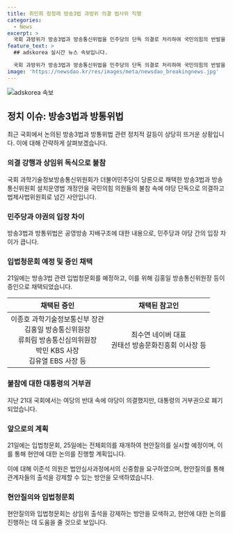 ```yaml
---
title: 최민희 정청래 방송3법 과방위 의결 법사위 직행
categories:
  - News
excerpt: >
  국회 과방위가 방송3법과 방송통신위법을 민주당의 단독 의결로 처리하여 국민의힘의 반발을 일으켰다. 이에 국민의힘이 상임위 독식을 비판하고, 국회에서 방송3법과 방송통신위법의 심사를 거치지 않고 의결된 것을 비난했다. 관계자들은 이에 반발하여 21일에는 입법청문회를 개최할 예정이며, 현안질의를 통해 관계 기관에 대한 질문과 답변을 진행할 계획이다.
feature_text: >
  ## adskorea 실시간 뉴스 속보입니다.

  국회 과방위가 방송3법과 방송통신위법을 민주당의 단독 의결로 처리하여 국민의힘의 반발을 일으켰다. 이에 국민의힘이 상임위 독식을 비판하고, 국회에서 방송3법과 방송통신위법의 심사를 거치지 않고 의결된 것을 비난했다. 관계자들은 이에 반발하여 21일에는 입법청문회를 개최할 예정이며, 현안질의를 통해 관계 기관에 대한 질문과 답변을 진행할 계획이다.
image: 'https://newsdao.kr/res/images/meta/newsdao_breakingnews.jpg'
---
```


<p><img src="https://newsdao.kr/res/images/meta/newsdao_breakingnews.jpg" alt="adskorea 속보" /></p>

<h2 data-ke-size="size26">정치 이슈: 방송3법과 방통위법</h2>

<p data-ke-size="size16">최근 국회에서 논의된 방송3법과 방통위법 관련 정치적 갈등이 상당히 뜨거운 상황입니다. 이에 대해 간략하게 살펴보겠습니다.</p>

<h3>의결 강행과 상임위 독식으로 불참</h3>

<p data-ke-size="size16">국회 과학기술정보방송통신위원회가 더불어민주당이 당론으로 채택한 방송3법과 방송통신위원회 설치운영법 개정안을 국민의힘 의원들의 불참 속에 야당 단독으로 의결하고 법제사법위원회로 넘긴 사안입니다.</p>

<h3>민주당과 야권의 입장 차이</h3>

<p data-ke-size="size16">방송3법과 방통위법은 공영방송 지배구조에 대한 내용으로, 민주당과 야당 간의 입장 차이가 큽니다.</p>

<h3>입법청문회 예정 및 증인 채택</h3>

<p data-ke-size="size16">21일에는 방송3법 관련 입법청문회를 예정하고, 이를 위해 김홍일 방송통신위원장 등이 증인으로 채택되었습니다.</p>

<table>
    <thead>
        <tr>
            <th style="text-align: center;">채택된 증인</th>
            <th style="text-align: center;">채택된 참고인</th>
        </tr>
    </thead>
    <tbody>
        <tr>
            <td style="text-align: center;">이종호 과학기술정보통신부 장관<br>김홍일 방송통신위원장<br>류희림 방송통신심의위원장<br>박민 KBS 사장<br>김유열 EBS 사장 등</td>
            <td style="text-align: center;">최수연 네이버 대표<br>권태선 방송문화진흥회 이사장 등</td>
        </tr>
    </tbody>
</table>

<h3>불참에 대한 대통령의 거부권</h3>

<p data-ke-size="size16">지난 21대 국회에서는 여당의 반대 속에 야당이 의결했지만, 대통령의 거부권으로 폐기되었습니다.</p>

<h3>앞으로의 계획</h3>

<p data-ke-size="size16">21일에는 입법청문회, 25일에는 전체회의를 재개하여 현안질의를 실시할 예정이며, 이를 통해 현안에 대한 논의를 진행할 계획입니다.</p>

<p data-ke-size="size16">이에 대해 이준석 의원은 법안심사과정에서의 신중함을 요구하였으며, 현안질의를 통해 관계자들의 출석을 강제할 수 있는 방안을 모색하였습니다.</p>

<h3>현안질의와 입법청문회</h3>

<p data-ke-size="size16">현안질의와 입법청문회는 상임위 출석을 강제하는 방안을 모색하고, 현안에 대한 논의를 진행하는 데 도움을 줄 것으로 보입니다.</p>

